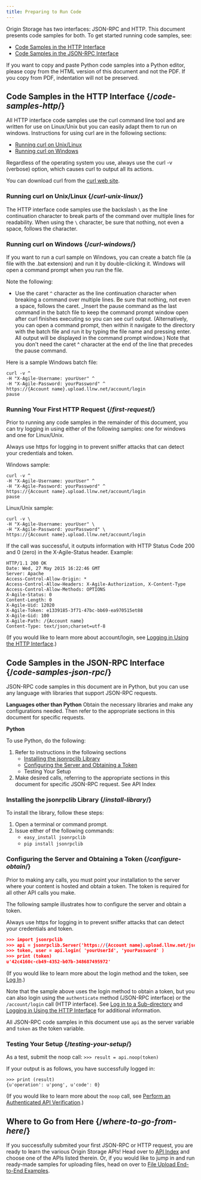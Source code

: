 ```yaml
---
title: Preparing to Run Code
---
```

Origin Storage has two interfaces: JSON-RPC and HTTP. This document presents code samples for both. To get started running code samples, see:

- [Code Samples in the HTTP Interface](#code-samples-http)
- [Code Samples in the JSON-RPC Interface](#code-samples-json-rpc)

<Callout type="info">If you want to copy and paste Python code samples into a Python editor, please copy from the HTML version of this document and not the PDF. If you copy from PDF, indentation will not be preserved.</Callout>

## Code Samples in the HTTP Interface  {/*code-samples-http*/}

All HTTP interface code samples use the curl command line tool and are written for use on Linux/Unix but you can easily adapt them to run on windows. Instructions for using curl are in the following sections:

- [Running curl on Unix/Linux](#curl-unix-linux)
- [Running curl on Windows](#code-samples-windows)

Regardless of the operating system you use, always use the curl -v (verbose) option, which causes curl to output all its actions.

You can download curl from the [curl web site](https://curl.haxx.se/).

### Running curl on Unix/Linux  {/*curl-unix-linux*/}
The HTTP interface code samples use the backslash `\` as the line continuation character to break parts of the command over multiple lines for readability. When using the `\` character, be sure that nothing, not even a space, follows the character.

### Running curl on Windows  {/*curl-windows*/}
If you want to run a curl sample on Windows, you can create a batch file (a file with the .bat extension) and run it by double-clicking it. Windows will open a command prompt when you run the file.

Note the following:
- Use the caret `^` character as the line continuation character when breaking a command over multiple lines. Be sure that nothing, not even a space, follows the caret.
_Insert the pause command as the last command in the batch file to keep the command prompt window open after curl finishes executing so you can see curl output. (Alternatively, you can open a command prompt, then within it navigate to the directory with the batch file and run it by typing the file name and pressing enter. All output will be displayed in the command prompt window.) Note that you don't need the caret ^ character at the end of the line that precedes the pause command.

Here is a sample Windows batch file:
```
curl -v ^
-H "X-Agile-Username: yourUser" ^
-H "X-Agile-Password: yourPassword" ^
https://{Account name}.upload.llnw.net/account/login
pause
```
### Running Your First HTTP Request {/*first-request*/}
Prior to running any code samples in the remainder of this document, you can try logging in using either of the following samples: one for windows and one for Linux/Unix.

<Callout type="info">Always use https for logging in to prevent sniffer attacks that can detect your credentials and token.</Callout>

Windows sample:

```
curl -v ^
-H "X-Agile-Username: yourUser" ^
-H "X-Agile-Password: yourPassword" ^
https://{Account name}.upload.llnw.net/account/login
pause
```

Linux/Unix sample:

```
curl -v \
-H "X-Agile-Username: yourUser" \
-H "X-Agile-Password: yourPassword" \
https://{Account name}.upload.llnw.net/account/login
```
If the call was successful, it outputs information with HTTP Status Code 200 and 0 (zero) in the X-Agile-Status header. Example:

```
HTTP/1.1 200 OK
Date: Wed, 27 May 2015 16:22:46 GMT
Server: Apache
Access-Control-Allow-Origin: *
Access-Control-Allow-Headers: X-Agile-Authorization, X-Content-Type
Access-Control-Allow-Methods: OPTIONS
X-Agile-Status: 0
Content-Length: 0
X-Agile-Uid: 12020
X-Agile-Token: e1339185-3f71-47bc-bb69-ea970515et88
X-Agile-Gid: 100
X-Agile-Path: /{Account name}
Content-Type: text/json;charset=utf-8
```
(If you would like to learn more about account/login, see [Logging in Using the HTTP Interface](/delivery/storage/apis/api_calls/logging_in_using_http_interface).)


## Code Samples in the JSON-RPC Interface  {/*code-samples-json-rpc*/}
JSON-RPC code samples in this document are in Python, but you can use any language with libraries that support JSON-RPC requests.

**Languages other than Python**
Obtain the necessary libraries and make any configurations needed. Then refer to the appropriate sections in this document for specific requests.

**Python**

To use Python, do the following:

1. Refer to instructions in the following sections
    - [Installing the jsonrpclib Library](#install-library)
    - [Configuring the Server and Obtaining a Token](#configure-obtain)
    - Testing Your Setup
2. Make desired calls, referring to the appropriate sections in this document for specific JSON-RPC request. See API Index

### Installing the jsonrpclib Library {/*install-library*/}
To install the library, follow these steps:

1. Open a terminal or command prompt.
2. Issue either of the following commands:
    - `easy_install jsonrpclib`
    - `pip install jsonrpclib`

### Configuring the Server and Obtaining a Token {/*configure-obtain*/}
Prior to making any calls, you must point your installation to the server where your content is hosted and obtain a token. The token is required for all other API calls you make.

The following sample illustrates how to configure the server and obtain a token.

<Callout type="info">Always use https for logging in to prevent sniffer attacks that can detect your credentials and token.</Callout>

```JSON
>>> import jsonrpclib
>>> api = jsonrpclib.Server('https://{Account name}.upload.llnw.net/jsonrpc')
>>> token, user = api.login( 'yourUserId', 'yourPassword' )
>>> print (token)
u'42c4160c-cb49-4352-b07b-348687495972'
```

(If you would like to learn more about the login method and the token, see [Log In](/delivery/storage/apis/api_calls/logging_in_using_the_json_rpc_interface).)

Note that the sample above uses the login method to obtain a token, but you can also login using the `authenticate` method (JSON-RPC interface) or the `/account/login` call (HTTP interface). See [Log in to a Sub-directory](delivery/storage/apis/api_calls/logging_in_using_the_json_rpc_interface/#log-in-to-subdirectory) and [Logging in Using the HTTP Interface](delivery/storage/apis/api_calls/logging_in_using_http_interface) for additional information.

<Callout type="info">All JSON-RPC code samples in this document use `api` as the server variable and `token` as the token variable.</Callout>

### Testing Your Setup  {/*testing-your-setup*/}
As a test, submit the noop call: `>>> result = api.noop(token)`

If your output is as follows, you have successfully logged in:

```
>>> print (result)
{u'operation': u'pong', u'code': 0}
```

(If you would like to learn more about the `noop` call, see [Perform an Authenticated API Verification](/delivery/storage/apis/api_calls/verifying_the_server_api_connection/#pass-token).)

## Where to Go from Here  {/*where-to-go-from-here*/}
If you successfully submited your first JSON-RPC or HTTP request, you are ready to learn the various Origin Storage APIs! Head over to [API Index](/delivery/storage/apis/general_information/index_of_supported_api_calls) and choose one of the APIs listed therein. Or, if you would like to jump in and run ready-made samples for uploading files, head on over to [File Upload End-to-End Examples](/delivery/storage/apis/reference_materials/file_upload_examples).
